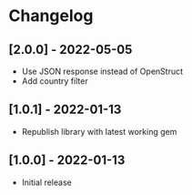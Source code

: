 # Changelog

## [2.0.0] - 2022-05-05

- Use JSON response instead of OpenStruct
- Add country filter


## [1.0.1] - 2022-01-13

- Republish library with latest working gem

## [1.0.0] - 2022-01-13

- Initial release
